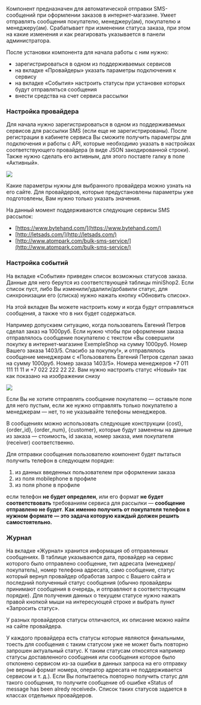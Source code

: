 Компонент предназначен для автоматической отправки SMS-сообщений при оформлении заказов в интернет-магазине. Умеет отправлять сообщения покупателю, менеджеру(ам), покупателю и менеджеру(ам). Срабатывает при изменении статуса заказа, при этом на какие изменения и как реагировать указывается в панели администратора.

После установки компонента для начала работы с ним нужно:

* зарегистрироваться в одном из поддерживаемых сервисов
* на вкладке «Провайдеры» указать параметры подключения к сервису
* на вкладке «События» настроить статусы при установке которых будут отправляться сообщения
* внести средства на счет сервиса рассылки

### Настройка провайдера
Для начала нужно зарегистрироваться в одном из поддерживаемых сервисов для рассылки SMS (если еще не зарегистрированы). После регистрации в кабинете сервиса Вы сможите получить параметры для подключения и работы с API, которые необходимо указать в настройках соответствующего провайдера (в виде JSON закодированной строки). Также нужно сделать его активным, для этого поставте галку в поле «Активный».

[![](https://file.modx.pro/files/3/6/1/3610a66cd497ccb2df74297c38282fc7s.jpg)](https://file.modx.pro/files/3/6/1/3610a66cd497ccb2df74297c38282fc7.png)

Какие параметры нужны для выбранного провайдера можно узнать на его сайте. Для провайдеров, которые предустановлены параметры уже подготовлены, Вам нужно только указать значения.

На данный момент поддерживаются следующие сервисы SMS рассылок:

* [https://www.bytehand.com/](https://www.bytehand.com/)
* [http://letsads.com/](http://letsads.com/)
* [http://www.atompark.com/bulk-sms-service/](http://www.atompark.com/bulk-sms-service/)

### Настройка событий
На вкладке «События» приведен список возможных статусов заказа. Данные для него берутся из соответствующей таблицы miniShop2. Если список пуст, либо Вы изменили/удалили/добавили статус, для синхронизации его (списка) нужно нажать кнопку «Обновить список».

На этой вкладке Вы можете настроить кому и когда будут отправляться сообщения, а также что в них будет содержаться.

Например допускаем ситуацию, когда пользователь Евгений Петров сделал заказ на 1000руб.  Если нужно чтобы при оформлении заказа отправлялось сообщение покупателю с текстом «Вы совершили покупку в интернет-магазине ExempleShop на сумму 1000руб. Номер Вашего заказа 1403/5. Спасибо за покупку!», и отправлялось сообщение менеджерам с  «Пользователь Евгений Петров сделал заказ на сумму 1000руб. Номер заказа 1403/5». Номера менеджеров +7 011 111 11 11 и +7 022 222 22 22. Вам нужно настроить статус «Новый» так как показано на изображении снизу

[![](https://file.modx.pro/files/c/8/a/c8a60187af2d7138186f9da1094afd49s.jpg)](https://file.modx.pro/files/c/8/a/c8a60187af2d7138186f9da1094afd49.png)

Если Вы не хотите отправлять сообщение покупателю — оставьте поле для него пустым, если же нужно отправлять только покупателю а менеджерам — нет, то не указывайте телефоны менеджеров.

В сообщениях можно использовать следующие конструкции {cost}, {order_id}, {order_num}, {customer}, которые будут заменены на данные из заказа — стоимость, id заказа, номер заказа, имя покупателя (receiver) соответственно.

Для отправки сообщения пользователю компонент будет пытаться получить телефон в следующем порядке:

1. из данных введенных пользователем при оформлении заказа
2. из поля mobilephone в профиле
3. из поля phone в профиле

если телефон **не будет определен**, или его формат **не будет соответствовать** требованиям сервиса для рассылки — **сообщение отправлено не будет**.
**Как именно получить от покупателя телефон в нужном формате — это задача которую каждый должен решить самостоятельно.**


### Журнал
На вкладке «Журнал» хранится информация об отправленных сообщениях. В таблице указываются дата, провайдер на сервис которого было отправлено сообщение, тип адресата (менеджер/покупатель), номер телефона адресата, само сообщение, статус который вернул провайдер обработав запрос с Вашего сайта и последний полученный статус сообщения (обычно провайдеры принимают сообщения в очередь, и отправляют в соответствующем порядке). Для получения данных о текущем статусе нужно нажать правой кнопкой мыши на интересующей строке и выбрать пункт «Запросить статус».

У разных провайдеров статусы отличаются, их описание можно найти на сайте провайдера.

У каждого провайдера есть статусы которые являются финальными, тоесть для сообщения с таким статусом уже не может быть повторно запрошен актуальный статус. К таким статусам относятся например статусы доставленного сообщения или сообщения которое было отклонено сервисом из-за ошибки в данных запроса на его отправку (не верный формат номера, оператор адресата не поддерживается сервисом и т. д.).  Если Вы попытаетесь повторно получить статус для такого сообщения, то получите сообщение об ошибке «Status of message has been alredy received». Список таких статусов задается в классах отдельных провайдеров.
